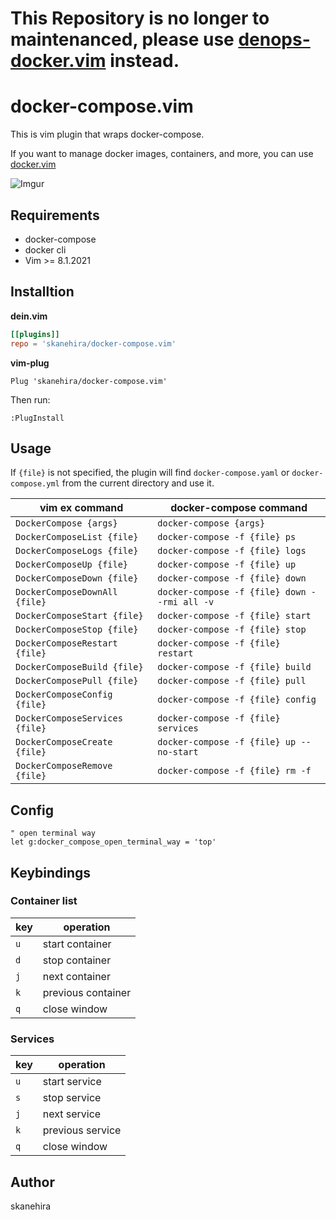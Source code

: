 # This Repository is no longer to maintenanced, please use [denops-docker.vim](https://github.com/skanehira/denops-docker.vim) instead.
# docker-compose.vim
This is vim plugin that wraps docker-compose.

If you want to manage docker images, containers, and more,
you can use [docker.vim](https://github.com/skanehira/docker.vim)

![Imgur](https://imgur.com/8svyqMN.gif)

## Requirements
- docker-compose
- docker cli
- Vim >= 8.1.2021

## Installtion

**dein.vim**

```toml
[[plugins]]
repo = 'skanehira/docker-compose.vim'
```

**vim-plug**

```
Plug 'skanehira/docker-compose.vim'
```

Then run:
```
:PlugInstall
```

## Usage
If `{file}` is not specified, the plugin will find
`docker-compose.yaml` or `docker-compose.yml` from the current directory and use it.

| vim ex command                 | docker-compose command                       |
|--------------------------------|----------------------------------------------|
| `DockerCompose {args}`         | `docker-compose {args}`                      |
| `DockerComposeList {file}`     | `docker-compose -f {file} ps`                |
| `DockerComposeLogs {file}`     | `docker-compose -f {file} logs`              |
| `DockerComposeUp {file}`       | `docker-compose -f {file} up`                |
| `DockerComposeDown {file}`     | `docker-compose -f {file} down`              |
| `DockerComposeDownAll {file}`  | `docker-compose -f {file} down --rmi all -v` |
| `DockerComposeStart {file}`    | `docker-compose -f {file} start`             |
| `DockerComposeStop {file}`     | `docker-compose -f {file} stop`              |
| `DockerComposeRestart {file}`  | `docker-compose -f {file} restart`           |
| `DockerComposeBuild {file}`    | `docker-compose -f {file} build`             |
| `DockerComposePull {file}`     | `docker-compose -f {file} pull`              |
| `DockerComposeConfig {file}`   | `docker-compose -f {file} config`            |
| `DockerComposeServices {file}` | `docker-compose -f {file} services`          |
| `DockerComposeCreate {file}`   | `docker-compose -f {file} up --no-start`     |
| `DockerComposeRemove {file}`   | `docker-compose -f {file} rm -f`             |

## Config
```vim
" open terminal way
let g:docker_compose_open_terminal_way = 'top'
```

## Keybindings

### Container list

| key   | operation          |
|-------|--------------------|
| `u`   | start container    |
| `d`   | stop container     |
| `j`   | next container     |
| `k`   | previous container |
| `q`   | close window       |

### Services

| key   | operation        |
|-------|------------------|
| `u`   | start service    |
| `s`   | stop service     |
| `j`   | next service     |
| `k`   | previous service |
| `q`   | close window     |

## Author
skanehira
